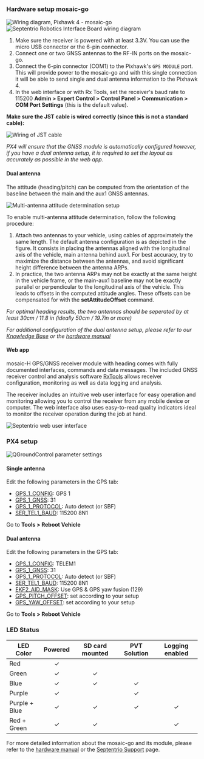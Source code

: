 ### Hardware setup mosaic-go

![Wiring diagram, Pixhawk 4 - mosaic-go](readme_assets/mosaic-go_wiring.png "Wiring diagram, Pixhawk 4 - mosaic-go")
![Septentrio Robotics Interface Board wiring diagram](readme_assets/RIB_wiring.png)

1. Make sure the receiver is powered with at least 3.3V. You can use the micro USB connector or the 6-pin connector.
2. Connect one or two GNSS antennas to the RF-IN ports on the mosaic-go.
3. Connect the 6-pin connector (COM1) to the Pixhawk's `GPS MODULE` port. This will provide power to the mosaic-go and with
   this single connection it will be able to send single and dual antenna information to the Pixhawk 4.
4. In the web interface or with Rx Tools, set the receiver's baud rate to 115200 **Admin > Expert Control > Control Panel > Communication > COM Port Settings** (this is the default value).


**Make sure the JST cable is wired correctly (since this is not a standard cable):**

![Wiring of JST cable](readme_assets/JST-cable.png "Wiring of JST cable")


_PX4 will ensure that the GNSS module is automatically configured however, if you have a dual antenna setup, it
is required to set the layout as accurately as possible in the web app._

#### Dual antenna

The attitude (heading/pitch) can be computed from the orientation of the baseline between the main and the aux1 GNSS antennas.

![Multi-antenna attitude determination setup](readme_assets/multi-antenna_attitude_setup.png)

To enable multi-antenna attitude determination, follow the following procedure:

1. Attach two antennas to your vehicle, using cables of approximately the same length. The default antenna configuration is as depicted in the figure.
   It consists in placing the antennas aligned with the longitudinal axis of the vehicle, main antenna behind aux1.
   For best accuracy, try to maximize the distance between the antennas, and avoid significant height difference between the antenna ARPs.
2. In practice, the two antenna ARPs may not be exactly at the same height in the vehicle frame, or the main-aux1 baseline may not be exactly parallel or perpendicular to the longitudinal axis of the vehicle. This leads to offsets in the computed attitude angles.
   These offsets can be compensated for with the **setAttitudeOffset** command.

_For optimal heading results, the two antennas should be seperated by at least 30cm / 11.8 in (ideally 50cm /
19.7in or more)_

_For additional configuration of the dual antenna setup, please refer to
our [Knowledge Base](https://support.septentrio.com/l/858493/2022-04-19/xgrqd) or the [hardware manual](https://web.septentrio.com/l/858493/2022-04-19/xgrql)_ 

#### Web app

mosaic-H GPS/GNSS receiver module with heading comes with fully documented interfaces, commands and data messages. The
included GNSS receiver control and analysis software [RxTools](https://web.septentrio.com/l/858493/2022-04-19/xgrqp)
allows receiver configuration, monitoring as well as data logging and analysis.

The receiver includes an intuitive web user interface for easy operation and monitoring allowing you to control the
receiver from any mobile device or computer. The web interface also uses easy-to-read quality indicators ideal to
monitor the receiver operation during the job at hand.

![Septentrio web user interface](readme_assets/Septentrio-mosaic-X5-H-T-CLAS-GNSS-Module-Receiver-WebUI.png)

### PX4 setup

![QGroundControl parameter settings](readme_assets/QGC_param.png)

#### Single antenna

Edit the following parameters in the GPS tab:

- [GPS_1_CONFIG](https://docs.px4.io/master/en/advanced_config/parameter_reference.md#GPS_1_CONFIG): GPS 1
- [GPS_1_GNSS](https://docs.px4.io/master/en/advanced_config/parameter_reference.md#GPS_1_GNSS): 31
- [GPS_1_PROTOCOL](https://docs.px4.io/master/en/advanced_config/parameter_reference.md#GPS_1_PROTOCOL): Auto detect (or SBF)
- [SER_TEL1_BAUD](https://docs.px4.io/master/en/advanced_config/parameter_reference.md#SER_TEL1_BAUD): 115200 8N1

Go to **Tools > Reboot Vehicle**

#### Dual antenna

Edit the following parameters in the GPS tab:

- [GPS_1_CONFIG](https://docs.px4.io/master/en/advanced_config/parameter_reference.md#GPS_1_CONFIG): TELEM1
- [GPS_1_GNSS](https://docs.px4.io/master/en/advanced_config/parameter_reference.md#GPS_1_GNSS): 31
- [GPS_1_PROTOCOL](https://docs.px4.io/master/en/advanced_config/parameter_reference.md#GPS_1_PROTOCOL): Auto detect (or SBF)
- [SER_TEL1_BAUD](https://docs.px4.io/master/en/advanced_config/parameter_reference.md#SER_TEL1_BAUD): 115200 8N1
- [EKF2_AID_MASK](https://docs.px4.io/master/en/advanced_config/parameter_reference.md#EKF2_AID_MASK): Use GPS & GPS yaw fusion (129)
- [GPS_PITCH_OFFSET](https://docs.px4.io/master/en/advanced_config/parameter_reference.md#GPS_PITCH_OFFSET): set according to your setup
- [GPS_YAW_OFFSET](https://docs.px4.io/master/en/advanced_config/parameter_reference.md#GPS_YAW_OFFSET): set according to your setup

Go to **Tools > Reboot Vehicle**


### LED Status

| LED Color     |  Powered  | SD card mounted | PVT Solution | Logging enabled |
|---------------|:---------:|:---------------:|:------------:|:---------------:|
| Red           | &check;️  |                 |              |                 |
| Green         | &check;️  |    &check;️     |              |                 |
| Blue          | &check;️  |    &check;️     |   &check;️   |                 |
| Purple        | &check;️  |                 |   &check;️   |                 |
| Purple + Blue | &check;️  |    &check;️     |   &check;️   |    &check;️     |
| Red + Green   | &check;️  |    &check;️     |              |    &check;️     |


For more detailed information about the mosaic-go and its module, please refer to the [hardware manual](https://web.septentrio.com/l/858493/2022-04-19/xgrrd) or the [Septentrio Support](https://support.septentrio.com/l/858493/2022-04-19/xgrrl) page.
